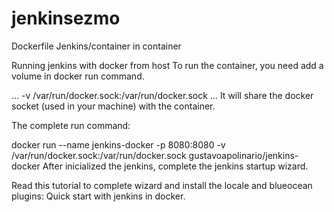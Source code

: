 # jenkinsezmo
Dockerfile Jenkins/container in container

Running jenkins with docker from host
To run the container, you need add a volume in docker run command.

… -v /var/run/docker.sock:/var/run/docker.sock …
It will share the docker socket (used in your machine) with the container.

The complete run command:

docker run --name jenkins-docker -p 8080:8080 -v /var/run/docker.sock:/var/run/docker.sock gustavoapolinario/jenkins-docker
After inicialized the jenkins, complete the jenkins startup wizard.

Read this tutorial to complete wizard and install the locale and blueocean plugins: Quick start with jenkins in docker.
